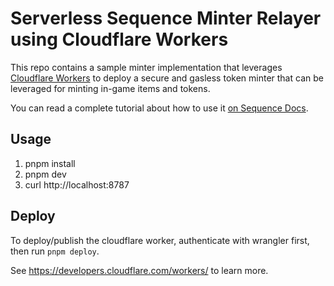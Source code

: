 Serverless Sequence Minter Relayer using Cloudflare Workers
===========================================================

This repo contains a sample minter implementation that leverages [Cloudflare Workers](https://developers.cloudflare.com/workers/) to deploy a secure and gasless token minter that can be leveraged for minting in-game items and tokens.

You can read a complete tutorial about how to use it [on Sequence Docs](https://docs.sequence.xyz/relayer/mint-collectibles-serverless).

## Usage

1. pnpm install
2. pnpm dev
3. curl http://localhost:8787

## Deploy

To deploy/publish the cloudflare worker, authenticate with wrangler first, then run  `pnpm deploy`.

See https://developers.cloudflare.com/workers/ to learn more.
